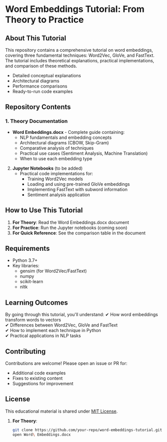 # Word Embeddings Tutorial: From Theory to Practice

## About This Tutorial

This repository contains a comprehensive tutorial on word embeddings, covering three fundamental techniques: Word2Vec, GloVe, and FastText. The tutorial includes theoretical explanations, practical implementations, and comparison of these methods.
- Detailed conceptual explanations
- Architectural diagrams
- Performance comparisons
- Ready-to-run code examples

## Repository Contents

### 1. Theory Documentation
- **Word Embeddings.docx** - Complete guide containing:
  - NLP fundamentals and embedding concepts
  - Architectural diagrams (CBOW, Skip-Gram)
  - Comparative analysis of techniques
  - Practical use cases (Sentiment Analysis, Machine Translation)
  - When to use each embedding type

2. **Jupyter Notebooks** (to be added)  
   - Practical code implementations for:
     - Training Word2Vec models
     - Loading and using pre-trained GloVe embeddings
     - Implementing FastText with subword information
     - Sentiment analysis application
    
## How to Use This Tutorial

1. **For Theory**: Read the Word Embeddings.docx document
2. **For Practice**: Run the Jupyter notebooks (coming soon)
3. **For Quick Reference**: See the comparison table in the document

## Requirements

- Python 3.7+
- Key libraries:
  - gensim (for Word2Vec/FastText)
  - numpy
  - scikit-learn
  - nltk

## Learning Outcomes

By going through this tutorial, you'll understand:
✔ How word embeddings transform words to vectors  
✔ Differences between Word2Vec, GloVe and FastText  
✔ How to implement each technique in Python  
✔ Practical applications in NLP tasks  

## Contributing

Contributions are welcome! Please open an issue or PR for:
- Additional code examples
- Fixes to existing content
- Suggestions for improvement

## License

This educational material is shared under [MIT License](LICENSE).

1. **For Theory**:
   ```bash
   git clone https://github.com/your-repo/word-embeddings-tutorial.git
   open Word\ Embeddings.docx
